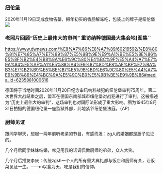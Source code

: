 ### 纽伦堡

2020年11月19日现成食物告罄，把年初买的香肠解冻吃，包装上的牌子是纽伦堡
<img src="https://img.alicdn.com/imgextra/i1/2888396477/O1CN01X8qgjX1xiVx4CZHtp_!!2888396477.jpg">

### 老照片回顾“历史上最伟大的审判” 重访纳粹德国最大集会地[图集``
https://www.dwnews.com/%E8%A7%86%E8%A7%89/60219592/%E8%80%81%E7%85%A7%E7%89%87%E5%9B%9E%E9%A1%BE%E5%8E%86%E5%8F%B2%E4%B8%8A%E6%9C%80%E4%BC%9F%E5%A4%A7%E7%9A%84%E5%AE%A1%E5%88%A4%E9%87%8D%E8%AE%BF%E7%BA%B3%E7%B2%B9%E5%BE%B7%E5%9B%BD%E6%9C%80%E5%A4%A7%E9%9B%86%E4%BC%9A%E5%9C%B0%E5%9B%BE%E9%9B%86#media_id=6235881000616

德国将于当地时间2020年11月20日纪念审讯纳粹战犯的纽伦堡审判75周年。第二次世界大战结束之后，盟军在德国东南部城市纽伦堡对战犯进行了审判。这被描述为“历史上最伟大的审判”，这场审判也对国际法形成了重大影响。图为1945年8月31日拍摄的德国纽伦堡一座监狱外部，此地紧邻纽伦堡法庭。（AP）

### 厨师见证

跟同学聊天，想起一两年前听老梁的节目，有感而发：zg人的婚姻都是厨子见证的。

几个月后同学妹妹结婚，席见用我的话调侃做厨师的弟弟，众人大笑。

几个月后推友李庆：传统zgsh一个人的所有重大典礼都与饭店和厨师有关，让饭菜见证一生。——m以食为天，吃是我们的信仰。
